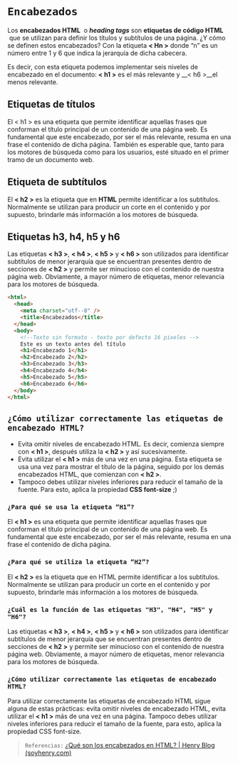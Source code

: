 # `Encabezados`

Los **encabezados HTML**  o ***heading tags*** son **etiquetas de código HTML**  que se utilizan para definir los títulos y subtítulos de una página. ¿Y cómo se definen estos encabezados? Con la etiqueta __< Hn >__ donde “n” es un número entre 1 y 6 que indica la jerarquía de dicha cabecera.

Es decir, con esta etiqueta podemos implementar seis niveles de encabezado en el documento: __< h1 >__ es el más relevante y __< h6 >__el menos relevante.

## Etiquetas de títulos
El < h1 > es una etiqueta que permite identificar aquellas frases que conforman el título principal de un contenido de una página web. Es fundamental que este encabezado, por ser el más relevante, resuma en una frase el contenido de dicha página. También es esperable que, tanto para los motores de búsqueda como para los usuarios, esté situado en el primer tramo de un documento web.

## Etiqueta de subtítulos

El __< h2 >__ es la etiqueta que en __HTML__ permite identificar a los subtítulos. Normalmente se utilizan para producir un corte en el contenido y por supuesto, brindarle más información a los motores de búsqueda.

## ****Etiquetas**** h3, h4, h5 y h6

Las etiquetas __< h3 >__, __< h4 >__, __< h5 >__ y __< h6 >__ son utilizados para identificar subtítulos de menor jerarquía que se encuentran presentes dentro de secciones de __**< h2 >**__ y permite ser minucioso con el contenido de nuestra página web. Obviamente, a mayor número de etiquetas, menor relevancia para los motores de búsqueda.

```html
<html>
  <head>
    <meta charset="utf--8" />
    <title>Encabezados</title>
  </head>
  <body>
    <!--Texto sin formato - texto por defecto 16 pixeles -->
    Este es un texto antes del título
    <h1>Encabezado 1</h1>
    <h2>Encabezado 2</h2>
    <h3>Encabezado 3</h3>
    <h4>Encabezado 4</h4>
    <h5>Encabezado 5</h5>
    <h6>Encabezado 6</h6>
  </body>
</html>
```
## ****`¿Cómo utilizar correctamente las etiquetas de encabezado HTML?`****

- Evita omitir niveles de encabezado HTML. Es decir, comienza siempre con __< h1 >__, después utiliza la __< h2 >__ y así sucesivamente.
- Evita utilizar el __< h1 >__ más de una vez en una página. Esta etiqueta se usa una vez para mostrar el título de la página, seguido por los demás encabezados HTML, que comienzan con __< h2 >__.
- Tampoco debes utilizar niveles inferiores para reducir el tamaño de la fuente. Para esto, aplica la propiedad **CSS font-size** ;)

### **`¿Para qué se usa la etiqueta “H1”?`**

El __< h1 >__ es una etiqueta que permite identificar aquellas frases que conforman el título principal de un contenido de una página web. Es fundamental que este encabezado, por ser el más relevante, resuma en una frase el contenido de dicha página.

### **`¿Para qué se utiliza la etiqueta “H2”?`**

El __< h2 >__ es la etiqueta que en HTML permite identificar a los subtítulos. Normalmente se utilizan para producir un corte en el contenido y por supuesto, brindarle más información a los motores de búsqueda.

### **`¿Cuál es la función de las etiquetas "H3", "H4", "H5" y "H6"?`**

Las etiquetas __< h3 >__, __< h4 >__, __< h5 >__ y __< h6 >__ son utilizados para identificar subtítulos de menor jerarquía que se encuentran presentes dentro de secciones de __< h2 >__ y permite ser minucioso con el contenido de nuestra página web. Obviamente, a mayor número de etiquetas, menor relevancia para los motores de búsqueda.

### **`¿Cómo utilizar correctamente las etiquetas de encabezado HTML?`**

Para utilizar correctamente las etiquetas de encabezado HTML sigue alguna de estas prácticas: evita omitir niveles de encabezado HTML, evita utilizar el __< h1 >__ más de una vez en una página. Tampoco debes utilizar niveles inferiores para reducir el tamaño de la fuente, para esto, aplica la propiedad CSS font-size.

> `Referencias:`  [¿Qué son los encabezados en HTML? | Henry Blog (soyhenry.com)](https://blog.soyhenry.com/que-son-los-encabezados-en-html/#:~:text=Los%20encabezados%20HTML%20o%20heading,la%20jerarqu%C3%ADa%20de%20dicha%20cabecera.)
>
